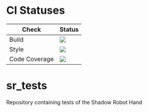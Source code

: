 # CI Statuses

Check | Status
---|---
Build|[<img src="https://codebuild.eu-west-2.amazonaws.com/badges?uuid=eyJlbmNyeXB0ZWREYXRhIjoiT3MxYXduRHErYmhYMlhLUGNpMXZJR3E3VDcrU2p2ZUo3V1RPd2pVTnQ0UGRXM3M3QlNJQVFmaVQ3K29qVEJDbGs0M0ZCbEJ4VnFUbWduNEZ1R0g3c0NzPSIsIml2UGFyYW1ldGVyU3BlYyI6IlpXT1NobmhsT3JnTGswUzgiLCJtYXRlcmlhbFNldFNlcmlhbCI6MX0%3D&branch=melodic-devel"/>](https://eu-west-2.console.aws.amazon.com/codesuite/codebuild/projects/auto_sr_tests_devices_melodic-devel_install_check/)
Style|[<img src="https://codebuild.eu-west-2.amazonaws.com/badges?uuid=eyJlbmNyeXB0ZWREYXRhIjoiNG1wWVdMZE5zMURiSFFYNzYxN0h0RnE0N25CVGVBd0pieG9Zb1RPbWdZVzJaK3VhNHdpY2ZnSXZhalBwOVRQcERHdEdFWndXb3B5MEs5VXFyak5XaTVJPSIsIml2UGFyYW1ldGVyU3BlYyI6Ims2SlFCd1BMbDJlekNsNVEiLCJtYXRlcmlhbFNldFNlcmlhbCI6MX0%3D&branch=melodic-devel"/>](https://eu-west-2.console.aws.amazon.com/codesuite/codebuild/projects/auto_sr_tests_devices_melodic-devel_style_check/)
Code Coverage|[<img src="https://codebuild.eu-west-2.amazonaws.com/badges?uuid=eyJlbmNyeXB0ZWREYXRhIjoiM1JXS05XWFJjSGJBUnh4czFCYmRrMzNXMVNMdWlrcVprenJIc1Q4YXpOVFI0R0ZhQU9uN0UrbWFIVUhFVlA2VUVYTU80Y011K0x1bW1iUnppSlhTbWJZPSIsIml2UGFyYW1ldGVyU3BlYyI6IlNMY2I3TjVYUlpsdWxwdEciLCJtYXRlcmlhbFNldFNlcmlhbCI6MX0%3D&branch=melodic-devel"/>](https://eu-west-2.console.aws.amazon.com/codesuite/codebuild/projects/auto_sr_tests_devices_melodic-devel_code_coverage/)

# sr_tests
Repository containing tests of the Shadow Robot Hand
